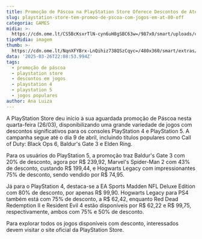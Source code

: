 ```yaml
---
title: Promoção de Páscoa na PlayStation Store Oferece Descontos de Até 80% em Jogos
slug: playstation-store-tem-promoo-de-pscoa-com-jogos-em-at-80-off
categoria: GAMES
midia: >-
  https://cdn.ome.lt/CS5BcKsxrTlN-cyn6uH8gSBC63w=/987x0/smart/uploads/conteudo/fotos/Design_sem_nome_-_2025-03-26T183947.337.png
tipoMidia: imagem
thumb: >-
  https://cdn.ome.lt/NqnXFYBrx-LnQihiz738QSzCqyc=/480x360/smart/extras/conteudos/Design_sem_nome_-_2025-03-26T183947.337.png
data: '2025-03-26T22:08:53.994Z'
tags:
  - promoção de páscoa
  - playstation store
  - descontos em jogos
  - playstation 4
  - playstation 5
  - jogos populares
author: Ana Luiza
---
```


A PlayStation Store deu início à sua aguardada promoção de Páscoa nesta quarta-feira (26/03), disponibilizando uma grande variedade de jogos com descontos significativos para os consoles PlayStation 4 e PlayStation 5. A campanha segue até o dia 9 de abril, incluindo títulos populares como Call of Duty: Black Ops 6, Baldur's Gate 3 e Elden Ring.

Para os usuários do PlayStation 5, a promoção traz Baldur's Gate 3 com 20% de desconto, agora por R$ 239,92, Marvel's Spider-Man 2 com 43% de desconto, custando R$ 199,44, e Hogwarts Legacy com impressionantes 75% de desconto, sendo vendido por R$ 74,95.

Já para o PlayStation 4, destaca-se a EA Sports Madden NFL Deluxe Edition com 80% de desconto, por apenas R$ 99,90. Hogwarts Legacy para PS4 também está com 75% de desconto, a R$ 62,42, enquanto Red Dead Redemption II e Resident Evil 4 estão disponíveis por R$ 62,22 e R$ 99,75, respectivamente, ambos com 75% e 50% de desconto.

Para explorar todos os jogos disponíveis com desconto, interessados devem visitar o site oficial da PlayStation Store.
